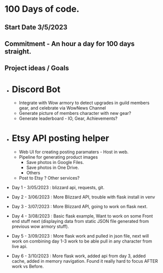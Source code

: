 # 100 Days of code.

## Start Date 3/5/2023
## Commitment - An hour a day for 100 days straight.


## Project ideas / Goals

- # Discord Bot 
  - Integrate with Wow armory to detect upgrades in guild members gear, and celebrate via WowNews Channel
  - Generate picture of members character with new gear?
  - Generate leaderboard - IO, Gear, Achievements?

- # Etsy API posting helper
  - Web UI for creating posting paramaters - Host in web. 
  - Pipeline for generating product images
    - Save photos in Google Files.
    - Save photos in One Drive.
    - Others
  - Post to Etsy ? Other services?


- Day 1 - 3/05/2023 : blizzard api, requests, git. 
- Day 2 - 3/06/2023 : More Blizzard API, trouble with flask install in venv
- Day 3 - 3/07/2023 : More Blizzard API, going to work on flask next. 
- Day 4 - 3/08/2023 : Basic flask example, Want to work on some Front end stuff next (displaying data from static JSON file generated from previous wow armory stuff).
- Day 5 - 3/09/2023 : More flask work and pulled in json file, next will work on combining day 1-3 work to be able pull in any character from live api.
- Day 6 - 3/10/2023 : More flask work, added api from day 3, added cache, added in memory navigation. Found it really hard to focus AFTER work vs Before. 
